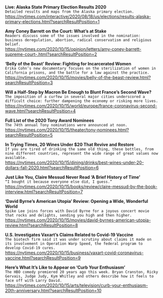 **Live: Alaska State Primary Election Results 2020**\
`Detailed results and maps from the Alaska primary election.`\
https://nytimes.com/interactive/2020/08/18/us/elections/results-alaska-primary-elections.html?searchResultPosition=1

**Amy Coney Barrett on the Court: What’s at Stake**\
`Readers discuss some of the issues involved in the nomination: business deregulation, abortion, radical conservatism and religious belief.`\
https://nytimes.com/2020/10/15/opinion/letters/amy-coney-barrett-supreme-court-.html?searchResultPosition=2

**‘Belly of the Beast’ Review: Fighting for Incarcerated Women**\
`Erika Cohn’s new documentary focuses on the sterilization of women in California prisons, and the battle for a law against the practice.`\
https://nytimes.com/2020/10/15/movies/belly-of-the-beast-review.html?searchResultPosition=3

**Will a Half-Step by Macron Be Enough to Blunt France’s Second Wave?**\
`The imposition of a curfew in several major cities underscored a difficult choice: further dampening the economy or risking more lives.`\
https://nytimes.com/2020/10/15/world/europe/france-coronavirus-second-wave.html?searchResultPosition=4

**Full List of the 2020 Tony Award Nominees**\
`The 74th annual Tony nominations were announced at noon.`\
https://nytimes.com/2020/10/15/theater/tony-nominees.html?searchResultPosition=5

**In Trying Times, 20 Wines Under $20 That Revive and Restore**\
`If you are tired of drinking the same old thing, these bottles, from nine different countries, represent the wide range of great values now available.`\
https://nytimes.com/2020/10/15/dining/drinks/best-wines-under-20-dollars-fall-2020.html?searchResultPosition=6

**Just Like You, Claire Messud Never Read ‘A Brief History of Time’**\
`“I bought it because everyone else did, I guess.”`\
https://nytimes.com/2020/10/15/books/review/claire-messud-by-the-book-interview.html?searchResultPosition=7

**‘David Byrne’s American Utopia’ Review: Opening a Wide, Wonderful World**\
`Spike Lee joins forces with David Byrne for a joyous concert movie that rocks and delights, sending you high and then higher.`\
https://nytimes.com/2020/10/15/movies/david-byrnes-american-utopia-review.html?searchResultPosition=8

**U.S. Investigates Vaxart’s Claims Related to Covid-19 Vaccine**\
`The biotech firm said it was under scrutiny about claims it made on its involvement in Operation Warp Speed, the federal program to develop Covid-19 cures.`\
https://nytimes.com/2020/10/15/business/vaxart-covid-coronavirus-vaccine.html?searchResultPosition=9

**Here’s What It’s Like to Appear on ‘Curb Your Enthusiasm’**\
`The HBO comedy premiered 20 years ago this week. Bryan Cranston, Ricky Gervais, Judge Judy, Kym Whitley and others describe how it feels to face off with Larry David.`\
https://nytimes.com/2020/10/15/arts/television/curb-your-enthusiasm-20th-anniversary.html?searchResultPosition=10


